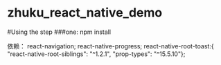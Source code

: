 # zhuku_react_native_demo

#Using the step
  ###one:
     npm install

依赖：
react-navigation;
react-native-progress;
react-native-root-toast:{ "react-native-root-siblings": "^1.2.1",
                                 "prop-types": "^15.5.10"};